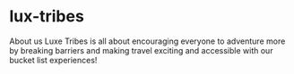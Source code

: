 # lux-tribes
About us  Luxe Tribes is all about encouraging everyone to adventure more by breaking barriers and making travel exciting and accessible with our bucket list experiences!
